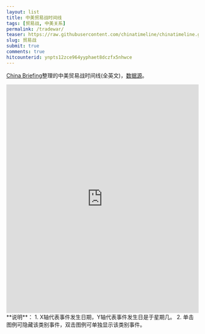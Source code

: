 ```yaml
---
layout: list
title: 中美贸易战时间线
tags: [贸易战, 中美关系]
permalink: /tradewar/
teaser: https://raw.githubusercontent.com/chinatimeline/chinatimeline.github.io/master/images/tradewar.png
slug: 贸易战
submit: true
comments: true
hitcounterid: ynpts12zce964yyphaet8dczfx5nhwce
---
```


[China Briefing](https://www.china-briefing.com)整理的中美贸易战时间线(全英文)，[数据源](https://www.china-briefing.com/news/the-us-china-trade-war-a-timeline/)。

<!-- Start of iframe Code -->
<iframe width="100%" height="600" frameborder="0" scrolling="no" src="https://plot.ly/~chinatimeline/4.embed"></iframe>
<!-- End of iframe Code -->
**说明**：
1. X轴代表事件发生日期，Y轴代表事件发生日是于星期几。
2. 单击图例可隐藏该类别事件，双击图例可单独显示该类别事件。
